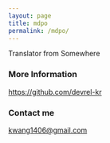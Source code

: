 ```yaml
---
layout: page
title: mdpo
permalink: /mdpo/
---
```


Translator from Somewhere

### More Information

https://github.com/devrel-kr

### Contact me

[kwang1406@gmail.com](mailto:kwang1406@gmail.com)
